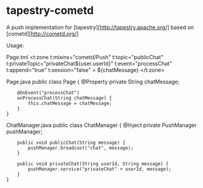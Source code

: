 tapestry-cometd
===============

A push implementation for [tapestry][http://tapestry.apache.org/] based on [cometd][http://cometd.org/]

Usage:

Page.tml
    <t:zone 
        t:mixins="cometd/Push" 
        t:topic="publicChat"
        t:privateTopic="privateChat${user.userId}"
        t:event="processChat" 
        t:append="true" 
        t:session="false"
    >
        ${chatMessage}
    </t:zone>

Page.java
    public class Page {
        @Property
        private String chatMessage;
        
        @OnEvent("processChat")
        onProcessChat(String chatMessage) {
            this.chatMessage = chatMessage;
        }
    }
    
ChatManager.java
    public class ChatManager {
        @Inject
        private PushManager pushManager;
       
        public void publicChat(String message) {
            pushManager.broadcast("chat", message);
        }
       
        public void privateChat(String userId, String message) {
            pushManager.service("privateChat" + userId, message);
        }
    }

